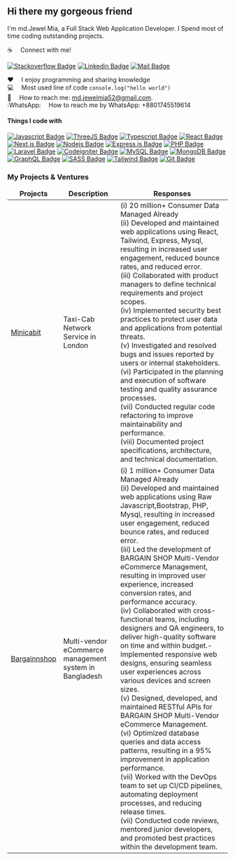 
## Hi there my gorgeous friend 

I'm md.Jewel Mia, a Full Stack Web Application Developer. I Spend most of time coding outstanding projects.

:coffee: &emsp;Connect with me!

[![Stackoverflow Badge](https://img.shields.io/badge/stack%20overflow-FE7A16?logo=stack-overflow&logoColor=white&style=for-the-badge)](https://stackoverflow.com/users/4148384/md-jewel-mia) [![Linkedin Badge](https://img.shields.io/badge/LinkedIn-0077B5?style=for-the-badge&logo=linkedin&logoColor=white)](https://www.linkedin.com/in/jewelmia/) [![Mail Badge](https://img.shields.io/badge/Gmail-D14836?style=for-the-badge&logo=gmail&logoColor=white)](mailto:md.jewelmia52@gmail.com)

:hearts: &emsp;I enjoy programming and sharing knowledge <br/>
:computer: &emsp;Most used line of code `console.log("hello world")` <br/>
:e-mail: &emsp;How to reach me: md.jewelmia52@gmail.com.<br/>
:WhatsApp: &emsp;How to reach me by WhatsApp: +8801745519614<br/>

#### Things I code with

[![Javascript Badge](https://img.shields.io/badge/-Javascript-F0DB4F?style=for-the-badge&labelColor=black&logo=javascript&logoColor=F0DB4F)](#) [![ThreeJS Badge](https://img.shields.io/badge/three.js-000000?style=for-the-badge&logo=threedotjs&logoColor=white)](#) [![Typescript Badge](https://img.shields.io/badge/-Typescript-007acc?style=for-the-badge&labelColor=black&logo=typescript&logoColor=007acc)](#) [![React Badge](https://img.shields.io/badge/-React-61DBFB?style=for-the-badge&labelColor=black&logo=react&logoColor=61DBFB)](#) [![Next.js Badge](https://img.shields.io/badge/next.js-000000?style=for-the-badge&logo=nextdotjs&logoColor=white)](#) [![Nodejs Badge](https://img.shields.io/badge/-Nodejs-3C873A?style=for-the-badge&labelColor=black&logo=node.js&logoColor=3C873A)](#) [![Express.js Badge](https://img.shields.io/badge/Express.js-000000?style=for-the-badge&logo=express&logoColor=white)](#) [![PHP Badge](https://img.shields.io/badge/PHP-7378ab?style=for-the-badge&logo=php&logoColor=white)](#) [![Laravel Badge](https://img.shields.io/badge/LARAVEL-F05032?style=for-the-badge&logo=laravel&logoColor=white)](#)  [![Codeigniter Badge](https://img.shields.io/badge/CODEIGNITER-F05032?style=for-the-badge&logo=codeigniter&logoColor=white)](#) 
[![MySQL Badge](https://img.shields.io/badge/-MySQL-007acc?style=for-the-badge&labelColor=ddd7d9&logo=mysql&logoColor=035e86)](#) 
[![MongoDB Badge](https://img.shields.io/badge/MongoDB-4EA94B?style=for-the-badge&logo=mongodb&logoColor=white)](#) [![GraphQL Badge](https://img.shields.io/badge/-GraphQl-e535ab?style=for-the-badge&labelColor=black&logo=node.js&logoColor=e535ab)](#) [![SASS Badge](https://img.shields.io/badge/Sass-CC6699?style=for-the-badge&logo=sass&logoColor=white)](#) [![Tailwind Badge](https://img.shields.io/badge/Tailwind%20CSS-092749?style=for-the-badge&logo=tailwindcss&logoColor=06B6D4&labelColor=000000)](#)  [![Git Badge](https://img.shields.io/badge/Git-F05032?style=for-the-badge&logo=git&logoColor=white)](#)



### My Projects & Ventures

<table>
  <thead align="center">
    <tr border: none;>
      <td><b>Projects</b></td>
      <td><b>Description</b></td>
      <td><b>Responses</b></td>
    </tr>
  </thead>
  <tbody>
    <tr>
      <td><a href="https://minicabit.com" target="_blank">Minicabit</a></td>
      <td>Taxi-Cab Network Service in London</td>
      <td>
        (i) 20 million+ Consumer Data Managed Already<br/>
        (ii) Developed and maintained web applications using React, Tailwind, Express,
        Mysql, resulting in increased user engagement, reduced bounce rates, and reduced
        error.<br/>
        (iii) Collaborated with product managers to define technical requirements and project
        scopes.<br/>
        (iv) Implemented security best practices to protect user data and applications from
        potential threats.<br/>
        (v) Investigated and resolved bugs and issues reported by users or internal
        stakeholders.<br/>
        (vi) Participated in the planning and execution of software testing and quality
        assurance processes.<br/>
        (vii) Conducted regular code refactoring to improve maintainability and performance.<br/>
        (viii) Documented project specifications, architecture, and technical documentation.<br/>
      </td>
    </tr>
     <tr>
      <td><a href="http://15.206.82.23/" target="_blank">Bargainnshop</a></td>
      <td> Multi-vendor eCommerce management system in Bangladesh</td>
      <td>
        (i) 1 million+ Consumer Data Managed Already<br/>
        (ii) Developed and maintained web applications using Raw Javascript,Bootstrap, PHP,
        Mysql, resulting in increased user engagement, reduced bounce rates, and reduced
        error.<br/>
        (iii) Led the development of BARGAIN SHOP Multi-Vendor eCommerce
          Management, resulting in improved user experience, increased conversion rates,
          and performance accuracy.<br/>
          (iv) Collaborated with cross-functional teams, including designers and QA engineers,
          to deliver high-quality software on time and within budget.- Implemented responsive web designs, ensuring seamless user experiences across
          various devices and screen sizes.<br/>
          (v) Designed, developed, and maintained RESTful APIs for BARGAIN SHOP
          Multi-Vendor eCommerce Management.<br/>
          (vi) Optimized database queries and data access patterns, resulting in a 95%
          improvement in application performance.<br/>
          (vii) Worked with the DevOps team to set up CI/CD pipelines, automating deployment
          processes, and reducing release times.<br/>
          (vii) Conducted code reviews, mentored junior developers, and promoted best
          practices within the development team.<br/>
      </td>
    </tr>
  </tbody>
</table>

